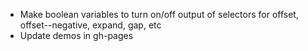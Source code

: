 * Make boolean variables to turn on/off output of selectors for offset, offset--negative, expand, gap, etc
* Update demos in gh-pages
